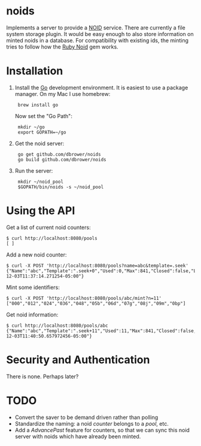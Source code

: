 noids
=====

Implements a server to provide a [NOID][] service.
There are currently a file system storage plugin.
It would be easy enough to also store information on minted noids in a database.
For compatibility with existing ids, the minting tries to follow
how the [Ruby Noid][] gem works.

[NOID]: https://wiki.ucop.edu/display/Curation/NOID
[Ruby Noid]: https://github.com/microservices/noid

# Installation

1. Install the [Go][] development environment. It is easiest to use a package manager.
On my Mac I use homebrew:

        brew install go

    Now set the "Go Path":

        mkdir ~/go
        export GOPATH=~/go

[Go]: http://golang.org/

2. Get the noid server:

        go get github.com/dbrower/noids
        go build github.com/dbrower/noids

3. Run the server:

        mkdir ~/noid_pool
        $GOPATH/bin/noids -s ~/noid_pool

# Using the API

Get a list of current noid counters:

    $ curl http://localhost:8080/pools
    [ ]

Add a new noid counter:

    $ curl -X POST 'http://localhost:8080/pools?name=abc&template=.seek'
    {"Name":"abc","Template":".seek+0","Used":0,"Max":841,"Closed":false,"LastMint":"2013-12-03T11:37:14.271254-05:00"}

Mint some identifiers:

    $ curl -X POST 'http://localhost:8080/pools/abc/mint?n=11'
    ["000","012","024","036","048","05b","06d","07g","08j","09m","0bp"]

Get noid information:

    $ curl http://localhost:8080/pools/abc
    {"Name":"abc","Template":".seek+11","Used":11,"Max":841,"Closed":false,"LastMint":"2013-12-03T11:40:50.657972456-05:00"}

# Security and Authentication

There is none. Perhaps later?

# TODO

* Convert the saver to be demand driven rather than polling
* Standardize the naming: a noid _counter_ belongs to a _pool_, etc.
* Add a _AdvancePast_ feature for counters, so that we can sync this noid server with noids which have already been minted.
